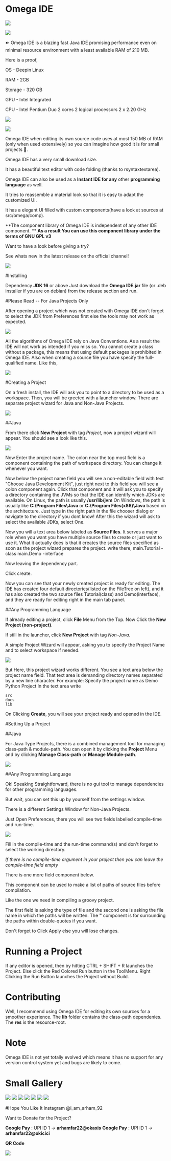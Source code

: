 # **Omega IDE**

![](/images/light.png)

![](/images/dark.png)


⏩ Omega IDE is a blazing fast Java IDE promising performance even on minimal resource environment with a least available RAM of 210 MB. 

Here is a proof, 

OS - Deepin Linux

RAM - 2GB

Storage - 320 GB

GPU - Intel Integrated

CPU - Intel Pentium Duo 2 cores 2 logical processors 2 x 2.20 GHz

![](/images/p1.png)

![](/images/p2.png)


Omega IDE when editing its own source code uses at most 150 MB of RAM (only when used extensively) 
so you can imagine how good it is for small projects 🤩.

Omega IDE has a very small download size.

It has a beautiful text editor with code folding (thanks to rsyntaxtextarea).

Omega IDE can also be used as a **Instant IDE for any** other **programming language** as well.

It tries to reassemble a material look so that it is easy to adapt the customized UI.

It has a elegant UI filled with custom components(have a look at sources at src/omega/comp).

**The component library of Omega IDE is independent of any other IDE component. **
**As a result You can use this component library under the terms of GNU GPL v3**

Want to have a look before giving a try?

See whats new in the latest release on the official channel!

![](/images/youtube-icon.png)


#Installing

Dependency **JDK 16** or above
Just download the **Omega IDE.jar** file (or .deb installer if you are on debian) from the release section and run.

#Please Read -- For Java Projects Only

After opening a project which was not created with Omega IDE don't forget to select the JDK from Preferences first else the tools may not work as expected.

![](/images/java-settings.png)

All the algorithms of Omega IDE rely on Java Conventions.
As a result the IDE will not work as intended if you miss so.
You cannot create a class without a package, this means that using default packages
is prohibited in Omega IDE.
Also when creating a source file you have specify the full-qualified name.
Like this,

![](/images/file-wizard.png)


#Creating a Project

On a fresh install, the IDE will ask you to point to a directory to be used as a workspace.
Then, you will be greeted with a launcher window.
There are separate project wizard for Java and Non-Java Projects.

![](/images/launcher.png)

##Java

From there click **New Project** with tag *Project*, now a project wizard will appear.
You should see a look like this.

![](/images/java-wizard.png)

Now Enter the project name.
The colon near the top most field is a component containing the path of workspace directory.
You can change it whenever you want.

Now below the project name field you will see a non-editable field
with text "Choose Java Development Kit", just right next to this field you will see a colon component again.
Click that component and it will ask you to specify a directory containing the JVMs
so that the IDE can identify which JDKs are available.
On Linux, the path is usually **/usr/lib/jvm**
On Windows, the path is usually like **C:\Program Files\Java** or **C:\Program Files(x86)\Java** based on the architecture.
Just type in the right path in the file chooser dialog or navigate to the directory if you dont know!
After this the wizard will ask to select the available JDKs, select One.

Now you will a text area below labeled as **Source Files**.
It serves a major role when you want you have multiple source files to create or just want to use it.
What it actually does is that it creates the source files specified as soon as the project wizard prepares the project.
write there,
main.Tutorial -class
main.Demo -interface

Now leaving the dependency part.

Click create.

Now you can see that your newly created project is ready for editing.
The IDE has created four default directories(listed on the FileTree on left),
and it has also created the two source files Tutorial(class) and Demo(interface),
and they are ready for editing right in the main tab panel.

##Any Programming Language

If already editing a project, click **File** Menu from the Top.
Now Click the **New Project (non-project)**.

If still in the launcher, click **New Project** with tag *Non-Java*.

A simple Project Wizard will appear,
asking you to specify the Project Name and to select workspace if needed.

![](/images/non-java-wizard.png)

But Here, this project wizard works different.
You see a text area below the project name field.
That text area is demanding directory names separated by a new line character.
For example: 
Specify the project name as Demo Python Project
In the text area write
```
src
docs
lib
```
On Clicking **Create**, you will see your project ready and opened in the IDE.

#Setting Up a Project

##Java

For Java Type Projects, there is a combined management tool for managing class-path & module-path.
You can open it by clicking the **Project** Menu and by clicking **Manage Class-path** or **Manage Module-path**.

![](/images/dependency-manager.png)


##Any Programming Language

Ok! Speaking Straightforward, there is no gui tool to manage dependencies for other programming languages.

But wait, you can set this up by yourself from the settings window.

There is a different Settings Window for Non-Java Projects.

Just Open Preferences, there you will see two fields labelled compile-time and run-time.

![](/images/non-java-settings.png)

Fill in the compile-time and the run-time command(s) and don't forget to select the working directory.

*If there is no compile-time argument in your project then you can leave the compile-time field empty*

There is one more field component below.

This component can be used to make a list of paths of source files before compilation.

Like the one we need in compiling a groovy project.

The first field is asking the type of file and the second one is asking the file name in which the paths will be written.
The **"** component is for surrounding the paths within double-quotes if you want.

Don't forget to Click Apply else you will lose changes.

# Running a Project

If any editor is opened, then by hitting CTRL + SHIFT + R launches the Project.
Else click the Red Colored Run button in the ToolMenu.
Right Clicking the Run Button launches the Project without Build.

# Contributing

Well, I recommend using Omega IDE for editing its own sources for a smoother experience.
The **lib** folder contains the class-path dependenies.
The **res** is the resource-root.

# Note

Omega IDE is not yet totally evolved which means it has no support for any version control system yet and bugs are likely to come.

# Small Gallery

![](/images/g1.png)
![](/images/g2.png)
![](/images/g3.png)
![](/images/g4.png)
![](/images/g5.png)
![](/images/g6.png)
![](/images/g7.png)


#Hope You Like It
instagram @i_am_arham_92

Want to Donate for the Project?

**Google Pay** : UPI ID 1 -> **arhamfar22@okaxis**
**Google Pay** : UPI ID 1 -> **arhamfar22@okicici**

**QR Code**

![](/images/qr_code.png)






















